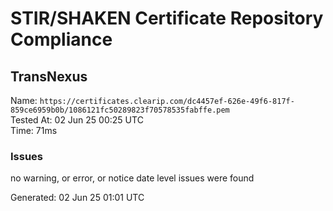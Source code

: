 # STIR/SHAKEN Certificate Repository Compliance

## TransNexus

Name: `https://certificates.clearip.com/dc4457ef-626e-49f6-817f-859ce6959b0b/1086121fc50289823f70578535fabffe.pem`\
Tested At: 02 Jun 25 00:25 UTC\
Time: 71ms

### Issues

no warning, or error, or notice date level issues were found

Generated: 02 Jun 25 01:01 UTC
